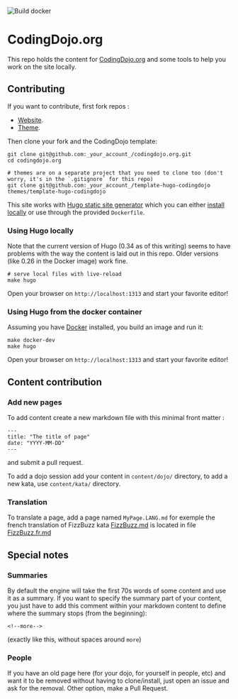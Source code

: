  ![Build docker](https://img.shields.io/docker/build/codingdojoorg/codingdojo.org.svg)

# CodingDojo.org

This repo holds the content for [CodingDojo.org](http://codingdojo.org/) and some tools
to help you work on the site locally.

## Contributing

If you want to contribute, first fork repos :

- [Website](https://github.com/codingdojo-org/codingdojo.org).
- [Theme](https://github.com/codingdojo-org/template-hugo-codingdojo).

Then clone your fork and the CodingDojo template:

    git clone git@github.com:_your_account_/codingdojo.org.git
    cd codingdojo.org

    # themes are on a separate project that you need to clone too (don't worry, it's in the `.gitignore` for this repo)
    git clone git@github.com:_your_account_/template-hugo-codingdojo themes/template-hugo-codingdojo

This site works with [Hugo static site generator](https://gohugo.io/) which you can either
[install locally](https://gohugo.io/getting-started/installing/) or use through the provided
`Dockerfile`.


### Using Hugo locally

Note that the current version of Hugo (0.34 as of this writing) seems to have problems with the way
the content is laid out in this repo.  Older versions (like 0.26 in the Docker image) work fine.

    # serve local files with live-reload
    make hugo

Open your browser on `http://localhost:1313` and start your favorite editor!

### Using Hugo from the docker container

Assuming you have [Docker](https://www.docker.com/community-edition) installed, you build an image and run it:

    make docker-dev
    make hugo

Open your browser on `http://localhost:1313` and start your favorite editor!

## Content contribution

### Add new pages

To add content create a new markdown file with this minimal front matter :

```
---
title: "The title of page"
date: "YYYY-MM-DD"
---
```

and submit a pull request.

To add a dojo session add your content in `content/dojo/` directory, to add a new kata, use `content/kata/` directory.

### Translation

To translate a page, add a page named `MyPage.LANG.md` for exemple the french translation of FizzBuzz kata [FizzBuzz.md](/content/kata/FizzBuzz.md) is located in file [FizzBuzz.fr.md](/content/kata/FizzBuzz.fr.md)

## Special notes

### Summaries

By default the engine will take the first 70s words of some content and 
use it as a summary. If you want to specify the summary part of your content,
you just have to add this comment within your markdown content to define 
where the summary stops (from the beginning):

    <!--more-->

(exactly like this, without spaces around `more`)

### People

If you have an old page here (for your dojo, for yourself in people, etc) 
and want it to be removed without having to clone/install, 
just open an issue and ask for the removal. Other option, make a Pull Request.

